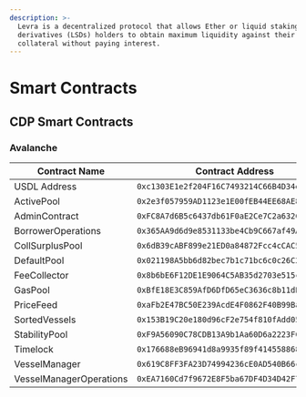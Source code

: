 ```yaml
---
description: >-
  Levra is a decentralized protocol that allows Ether or liquid staking
  derivatives (LSDs) holders to obtain maximum liquidity against their
  collateral without paying interest.
---
```


# Smart Contracts

## CDP Smart Contracts

### Avalanche

| Contract Name           | Contract Address                             |
| ----------------------- | -------------------------------------------- |
| USDL Address            | `0xc1303E1e2f204F16C7493214C66B4D34eeBA2f2d` |
| ActivePool              | `0x2e3f057959AD1123e1E00fEB44EE68AE81970136` |
| AdminContract           | `0xFC8A7d6B5c6437db61F0aE2Ce7C2a632CfF8621E` |
| BorrowerOperations      | `0x365AA9d6d9e8531133be4Cb9C667af49AC280799` |
| CollSurplusPool         | `0x6dB39cABF899e21ED0a84872Fcc4cCAC5D187581` |
| DefaultPool             | `0x021198A5bb6d82bec7b1c71bc6c0c26C24CEA6B4` |
| FeeCollector            | `0x8b6bE6F12DE1E9064C5AB35d2703e515caCe2aa8` |
| GasPool                 | `0xBfE18E3C859AfD6DfD65eC3636c8b11dB2Bd7e34` |
| PriceFeed               | `0xaFb2E47BC50E239AcdE4F0862F40B99Bac0b1b2c` |
| SortedVessels           | `0x153B19C20e180d96cF2e754f810fAdd05da0781f` |
| StabilityPool           | `0xF9A56090C78CDB13A9b1Aa60D6a2223FC6F47076` |
| Timelock                | `0x176688eB96941d8a9935f89f4145588682D251Ee` |
| VesselManager           | `0x619C8FF3FA23D74994236cE0AD540B66cD4F8997` |
| VesselManagerOperations | `0xEA7160Cd7f9672E8F5ba67DF4D34D42F7d7006FA` |

